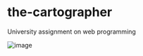 # the-cartographer
University assignment on web programming

![image](https://github.com/orkaagi/the-cartographer/assets/64084725/e3bc6376-a171-4d02-bb7b-9f1306f94b3e)

